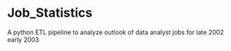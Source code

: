 # Job_Statistics
A python ETL pipeline to analyze outlook of data analyst jobs for late 2002 early 2003
